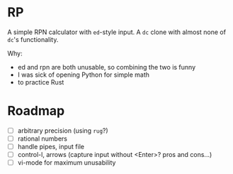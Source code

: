 # RP

A simple RPN calculator with `ed`-style input.  A `dc` clone with almost none of `dc`'s functionality.

Why:
- ed and rpn are both unusable, so combining the two is funny
- I was sick of opening Python for simple math
- to practice Rust

# Roadmap

- [ ] arbitrary precision (using `rug`?)
- [ ] rational numbers
- [ ] handle pipes, input file
- [ ] control-l, arrows (capture input without \<Enter\>? pros and cons...)
- [ ] vi-mode for maximum unusability
